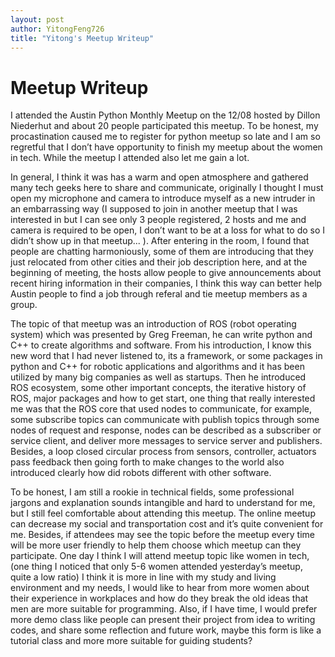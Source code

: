 ```yaml
---
layout: post
author: YitongFeng726
title: "Yitong's Meetup Writeup"
---
```


# Meetup Writeup

I attended the Austin Python Monthly Meetup on the 12/08 hosted by Dillon Niederhut and about 20 people participated this meetup. To be honest, my procastination caused me to register for python meetup so late and I am so regretful that I don’t have opportunity to finish my meetup about the women in tech. While the meetup I attended also let me gain a lot. 

In general, I think it was has a warm and open atmosphere and gathered many tech geeks here to share and communicate, originally I thought I must open my microphone and camera to introduce myself as a new intruder in an embarrassing way (I supposed to join in another meetup that I was interested in but I can see only 3 people registered, 2 hosts and me and camera is required to be open, I don’t want to be at a loss for what to do so I didn’t show up in that meetup... ). After entering in the room, I found that people are chatting harmoniously, some of them are introducing that they just relocated from other cities and their job description here, and at the beginning of meeting, the hosts allow people to give announcements about recent hiring information in their companies, I think this way can better help Austin people to find a job  through referal and tie meetup members as a group.

The topic of that meetup was an introduction of ROS (robot operating system) which was presented by Greg Freeman, he can write python and C++ to create algorithms and software. From his introduction, I know this new word that I had never listened to, its a framework, or some packages in python and C++ for robotic applications and algorithms and it has been utilized by many big companies as well as startups. Then he introduced ROS ecosystem, some other important concepts, the iterative history of ROS, major packages and how to get start, one thing that really interested me was that the ROS core that used nodes to communicate, for example, some subscribe topics can communicate with publish topics through some nodes of request and response, nodes can be described as a subscriber or service client, and deliver more messages to service server and publishers. Besides, a loop closed circular process from sensors, controller, actuators pass feedback then going forth to make changes to the world also introduced clearly how did robots different with other software.

To be honest, I am still a rookie in technical fields, some professional jargons and explanation sounds intangible and hard to understand for me, but I still feel comfortable about attending this meetup. The online meetup can decrease my social and transportation cost and it’s quite convenient for me. Besides, if attendees may see the topic before the meetup every time will be more user friendly to help them choose which meetup can they participate. One day I think I will attend meetup topic like women in tech,(one thing I noticed that only 5-6 women attended yesterday’s meetup, quite a low ratio) I think it is more in line with my study and living environment and my needs, I would like to hear from more women about their experience in workplaces and how do they break the old ideas that men are more suitable for programming. Also, if I have time, I would prefer more demo class like people can present their project from idea to writing codes, and share some reflection and future work, maybe this form is like a tutorial class and more more suitable for guiding students?
